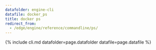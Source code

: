 ```yaml
---
datafolder: engine-cli
datafile: docker_ps
title: docker ps
redirect_from:
  - /edge/engine/reference/commandline/ps/
---
```

<!--
Sorry, but the contents of this page are automatically generated from
Docker's source code. If you want to suggest a change to the text that appears
here, you'll need to find the string by searching this repo:

https://github.com/docker/cli
-->
{% include cli.md datafolder=page.datafolder datafile=page.datafile %}
